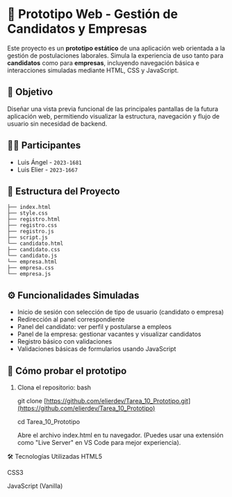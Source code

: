 # 🧪 Prototipo Web - Gestión de Candidatos y Empresas

Este proyecto es un **prototipo estático** de una aplicación web orientada a la gestión de postulaciones laborales. Simula la experiencia de uso tanto para **candidatos** como para **empresas**, incluyendo navegación básica e interacciones simuladas mediante HTML, CSS y JavaScript.

## 🎯 Objetivo
Diseñar una vista previa funcional de las principales pantallas de la futura aplicación web, permitiendo visualizar la estructura, navegación y flujo de usuario sin necesidad de backend.

## 🧑‍💻 Participantes
- Luis Ángel - `2023-1681`  
- Luis Elier - `2023-1667`

## 📂 Estructura del Proyecto
```
├── index.html
├── style.css
├── registro.html 
├── registro.css
├── registro.js
├── script.js 
└── candidato.html 
├── candidato.css
└── candidato.js 
└── empresa.html 
├── empresa.css
└── empresa.js
```

## ⚙️ Funcionalidades Simuladas
- Inicio de sesión con selección de tipo de usuario (candidato o empresa)
- Redirección al panel correspondiente
- Panel del candidato: ver perfil y postularse a empleos
- Panel de la empresa: gestionar vacantes y visualizar candidatos
- Registro básico con validaciones
- Validaciones básicas de formularios usando JavaScript

## 🚀 Cómo probar el prototipo

1. Clona el repositorio:
   bash
   
   
   git clone
    [https://github.com/elierdev/Tarea_10_Prototipo.git](https://github.com/elierdev/Tarea_10_Prototipo)
   
   cd Tarea_10_Prototipo
   
   Abre el archivo index.html en tu navegador.
(Puedes usar una extensión como "Live Server" en VS Code para mejor experiencia).

🛠️ Tecnologías Utilizadas
HTML5

CSS3

JavaScript (Vanilla)

 
